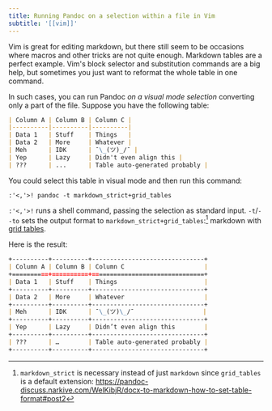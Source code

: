 ```yaml
---
title: Running Pandoc on a selection within a file in Vim
subtitle: '[[vim]]'
---
```


Vim is great for editing markdown, but there still seem to be occasions
where macros and other tricks are not quite enough. Markdown tables are
a perfect example. Vim's block selector and substitution commands are a
big help, but sometimes you just want to reformat the whole table in one
command.

In such cases, you can run Pandoc *on a visual mode selection*
converting only a part of the file. Suppose you have the following
table:

```markdown
| Column A | Column B | Column C |
|----------|----------|----------|
| Data 1   | Stuff    | Things   |
| Data 2   | More     | Whatever |
| Meh      | IDK      | ¯\_(ツ)_/¯ |
| Yep      | Lazy     | Didn't even align this |
| ???      | ...      | Table auto-generated probably |
```

You could select this table in visual mode and then run this command:

```vim
:'<,'>! pandoc -t markdown_strict+grid_tables
```

`:'<,'>!` runs a shell command, passing the selection as standard input.
`-t`/`--to` sets the output format to `markdown_strict+grid_tables`:[^1]
markdown with [grid
tables](https://pandoc.org/MANUAL.html#extension-grid_tables).

[^1]: `markdown_strict` is necessary instead of just `markdown` since
  `grid_tables` is a default extension:
  <https://pandoc-discuss.narkive.com/WelKibjR/docx-to-markdown-how-to-set-table-format#post2>

Here is the result:

```markdown
+----------+----------+-------------------------------+
| Column A | Column B | Column C                      |
+==========+==========+===============================+
| Data 1   | Stuff    | Things                        |
+----------+----------+-------------------------------+
| Data 2   | More     | Whatever                      |
+----------+----------+-------------------------------+
| Meh      | IDK      | ¯\_(ツ)\_/¯                   |
+----------+----------+-------------------------------+
| Yep      | Lazy     | Didn’t even align this        |
+----------+----------+-------------------------------+
| ???      | …        | Table auto-generated probably |
+----------+----------+-------------------------------+
```
